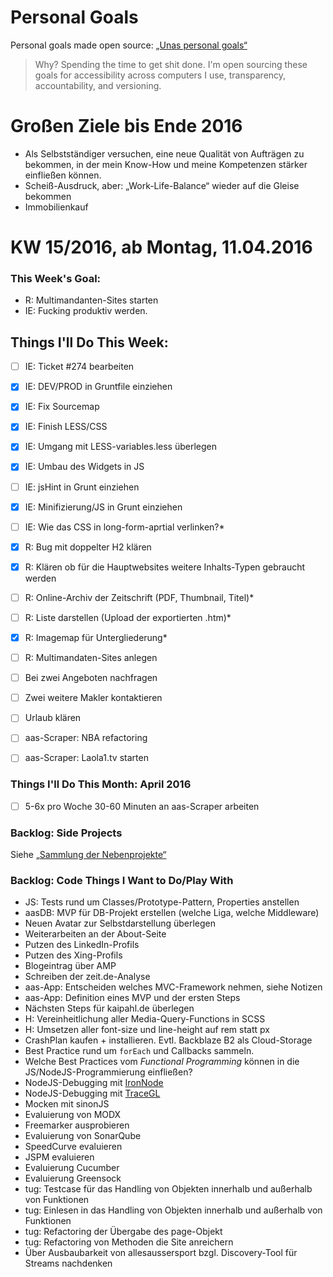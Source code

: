 Personal Goals
==============

Personal goals made open source: [„Unas personal goals“](http://una.im/personal-goals-guide/#=%81)
> Why? Spending the time to get shit done. I'm open sourcing these goals for accessibility across computers I use, transparency, accountability, and versioning.

# Großen Ziele bis Ende 2016
* Als Selbstständiger versuchen, eine neue Qualität von Aufträgen zu bekommen, in der mein Know-How und meine Kompetenzen stärker einfließen können.
* Scheiß-Ausdruck, aber: „Work-Life-Balance“ wieder auf die Gleise bekommen
* Immobilienkauf


# KW 15/2016, ab Montag, 11.04.2016


### This Week's Goal: 
* R: Multimandanten-Sites starten
* IE: Fucking produktiv werden.


## Things I'll Do This Week:
- [ ] IE: Ticket #274 bearbeiten
- [x] IE: DEV/PROD in Gruntfile einziehen
- [x] IE: Fix Sourcemap
- [x] IE: Finish LESS/CSS
- [x] IE: Umgang mit LESS-variables.less überlegen
- [x] IE: Umbau des Widgets in JS
- [ ] IE: jsHint in Grunt einziehen
- [x] IE: Minifizierung/JS in Grunt einziehen
- [ ] IE: Wie das CSS in long-form-aprtial verlinken?*
- [x] R: Bug mit doppelter H2 klären
- [x] R: Klären ob für die Hauptwebsites weitere Inhalts-Typen gebraucht werden
- [ ] R: Online-Archiv der Zeitschrift (PDF, Thumbnail, Titel)*
- [ ] R: Liste darstellen (Upload der exportierten .htm)*
- [x] R: Imagemap für Untergliederung*
- [ ] R: Multimandaten-Sites anlegen
- [ ] Bei zwei Angeboten nachfragen
- [ ] Zwei weitere Makler kontaktieren
- [ ] Urlaub klären
- [ ] aas-Scraper: NBA refactoring
- [ ] aas-Scraper: Laola1.tv starten



### Things I'll Do This Month: April 2016
- [ ] 5-6x pro Woche 30-60 Minuten an aas-Scraper arbeiten


### Backlog: Side Projects
Siehe [„Sammlung der Nebenprojekte“](~/Sites/dogfood-personal-goal/recources/pet-projects.md)


### Backlog: Code Things I Want to Do/Play With
* JS: Tests rund um Classes/Prototype-Pattern, Properties anstellen
* aasDB: MVP für DB-Projekt erstellen (welche Liga, welche Middleware)
* Neuen Avatar zur Selbstdarstellung überlegen
* Weiterarbeiten an der About-Seite
* Putzen des LinkedIn-Profils
* Putzen des Xing-Profils
* Blogeintrag über AMP
* Schreiben der zeit.de-Analyse
* aas-App: Entscheiden welches MVC-Framework nehmen, siehe Notizen
* aas-App: Definition eines MVP und der ersten Steps
* Nächsten Steps für kaipahl.de überlegen
* H: Vereinheitlichung aller Media-Query-Functions in SCSS
* H: Umsetzen aller font-size und line-height auf rem statt px
* CrashPlan kaufen + installieren. Evtl. Backblaze B2 als Cloud-Storage
* Best Practice rund um `forEach` und Callbacks sammeln.
* Welche Best Practices vom _Functional Programming_ können in die JS/NodeJS-Programmierung einfließen?
* NodeJS-Debugging mit [IronNode](http://s-a.github.io/iron-node/)
* NodeJS-Debugging mit [TraceGL](https://github.com/traceglMPL/tracegl)
* Mocken mit sinonJS
* Evaluierung von MODX
* Freemarker ausprobieren
* Evaluierung von SonarQube
* SpeedCurve evaluieren
* JSPM evaluieren
* Evaluierung Cucumber
* Evaluierung Greensock
* tug: Testcase für das Handling von Objekten innerhalb und außerhalb von Funktionen
* tug: Einlesen in das Handling von Objekten innerhalb und außerhalb von Funktionen
* tug: Refactoring der Übergabe des page-Objekt
* tug: Refactoring von Methoden die Site anreichern
* Über Ausbaubarkeit von allesaussersport bzgl. Discovery-Tool für Streams nachdenken



